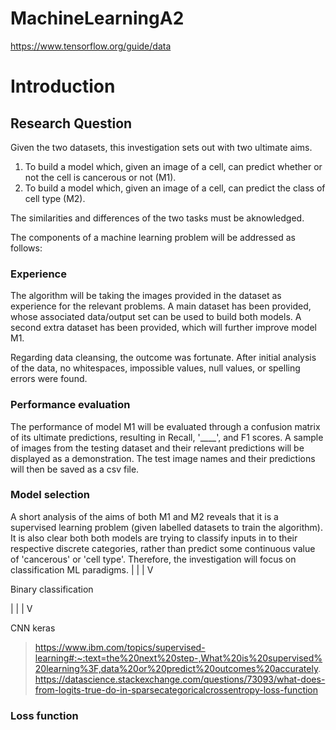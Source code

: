 # MachineLearningA2
https://www.tensorflow.org/guide/data


# Introduction

## Research Question

Given the two datasets, this investigation sets out with two ultimate aims.
1. To build a model which, given an image of a cell, can predict whether or not the cell is cancerous or not (M1).
2. To build a model which, given an image of a cell, can predict the class of cell type (M2).

The similarities and differences of the two tasks must be aknowledged.

The components of a machine learning problem will be addressed as follows:

### Experience

The algorithm will be taking the images provided in the dataset as experience for the relevant problems. A main dataset has been provided, whose associated data/output set can be used to build both models. A second extra dataset has been provided, which will further improve model M1.

Regarding data cleansing, the outcome was fortunate. After initial analysis of the data, no whitespaces, impossible values, null values, or spelling errors were found. 

### Performance evaluation

The performance of model M1 will be evaluated through a confusion matrix of its ultimate predictions, resulting in Recall, '____', and F1 scores. A sample of images from the testing dataset and their relevant predictions will be displayed as a demonstration. The test image names and their predictions will then be saved as a csv file.

### Model selection

A short analysis of the aims of both M1 and M2 reveals that it is a supervised learning problem (given labelled datasets to train the algorithm). It is also clear both both models are trying to classify inputs in to their respective discrete categories, rather than predict some continuous value of 'cancerous' or 'cell type'. Therefore, the investigation will focus on classification ML paradigms.
|
|
|
V

Binary classification

|
|
|
V

CNN keras
> https://www.ibm.com/topics/supervised-learning#:~:text=the%20next%20step-,What%20is%20supervised%20learning%3F,data%20or%20predict%20outcomes%20accurately.
> https://datascience.stackexchange.com/questions/73093/what-does-from-logits-true-do-in-sparsecategoricalcrossentropy-loss-function
### Loss function


